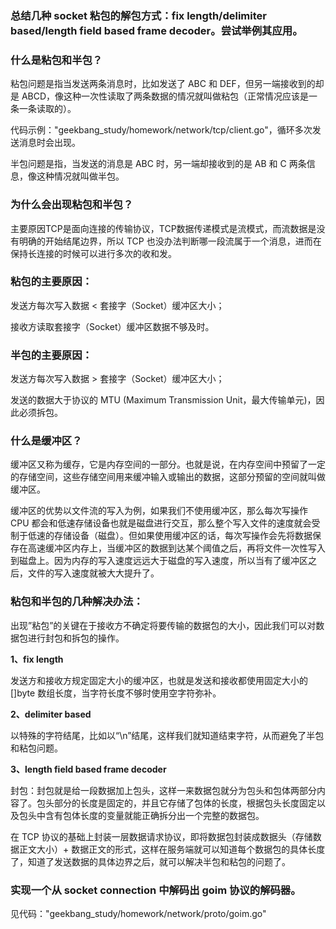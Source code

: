 ### 总结几种 socket 粘包的解包方式：fix length/delimiter based/length field based frame decoder。尝试举例其应用。
### 什么是粘包和半包？
粘包问题是指当发送两条消息时，比如发送了 ABC 和 DEF，但另一端接收到的却是 ABCD，像这种一次性读取了两条数据的情况就叫做粘包（正常情况应该是一条一条读取的）。

代码示例："geekbang_study/homework/network/tcp/client.go"，循环多次发送消息时会出现。

半包问题是指，当发送的消息是 ABC 时，另一端却接收到的是 AB 和 C 两条信息，像这种情况就叫做半包。

### 为什么会出现粘包和半包？
主要原因TCP是面向连接的传输协议，TCP数据传递模式是流模式，而流数据是没有明确的开始结尾边界，所以 TCP 也没办法判断哪一段流属于一个消息，进而在保持长连接的时候可以进行多次的收和发。

### 粘包的主要原因：

发送方每次写入数据 < 套接字（Socket）缓冲区大小；

接收方读取套接字（Socket）缓冲区数据不够及时。

### 半包的主要原因：

发送方每次写入数据 > 套接字（Socket）缓冲区大小；

发送的数据大于协议的 MTU (Maximum Transmission Unit，最大传输单元)，因此必须拆包。

### 什么是缓冲区？

缓冲区又称为缓存，它是内存空间的一部分。也就是说，在内存空间中预留了一定的存储空间，这些存储空间用来缓冲输入或输出的数据，这部分预留的空间就叫做缓冲区。

缓冲区的优势以文件流的写入为例，如果我们不使用缓冲区，那么每次写操作 CPU 都会和低速存储设备也就是磁盘进行交互，那么整个写入文件的速度就会受制于低速的存储设备（磁盘）。但如果使用缓冲区的话，每次写操作会先将数据保存在高速缓冲区内存上，当缓冲区的数据到达某个阈值之后，再将文件一次性写入到磁盘上。因为内存的写入速度远远大于磁盘的写入速度，所以当有了缓冲区之后，文件的写入速度就被大大提升了。

### 粘包和半包的几种解决办法：
出现”粘包”的关键在于接收方不确定将要传输的数据包的大小，因此我们可以对数据包进行封包和拆包的操作。

**1、fix length**

发送方和接收方规定固定大小的缓冲区，也就是发送和接收都使用固定大小的 []byte 数组长度，当字符长度不够时使用空字符弥补。

**2、delimiter based**

以特殊的字符结尾，比如以“\n”结尾，这样我们就知道结束字符，从而避免了半包和粘包问题。

**3、length field based frame decoder**

封包：封包就是给一段数据加上包头，这样一来数据包就分为包头和包体两部分内容了。包头部分的长度是固定的，并且它存储了包体的长度，根据包头长度固定以及包头中含有包体长度的变量就能正确拆分出一个完整的数据包。

在 TCP 协议的基础上封装一层数据请求协议，即将数据包封装成数据头（存储数据正文大小）+ 数据正文的形式，这样在服务端就可以知道每个数据包的具体长度了，知道了发送数据的具体边界之后，就可以解决半包和粘包的问题了。

### 实现一个从 socket connection 中解码出 goim 协议的解码器。

见代码："geekbang_study/homework/network/proto/goim.go"